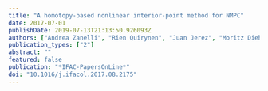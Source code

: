 ```yaml
---
title: "A homotopy-based nonlinear interior-point method for NMPC"
date: 2017-07-01
publishDate: 2019-07-13T21:13:50.926093Z
authors: ["Andrea Zanelli", "Rien Quirynen", "Juan Jerez", "Moritz Diehl"]
publication_types: ["2"]
abstract: ""
featured: false
publication: "*IFAC-PapersOnLine*"
doi: "10.1016/j.ifacol.2017.08.2175"
---
```


